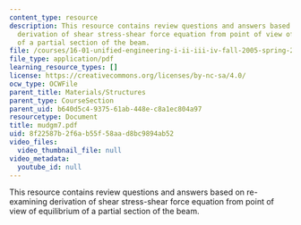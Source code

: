 ```yaml
---
content_type: resource
description: This resource contains review questions and answers based on re-examining
  derivation of shear stress-shear force equation from point of view of equilibrium
  of a partial section of the beam.
file: /courses/16-01-unified-engineering-i-ii-iii-iv-fall-2005-spring-2006/8f22587b2f6ab55f58aad8bc9894ab52_mudgm7.pdf
file_type: application/pdf
learning_resource_types: []
license: https://creativecommons.org/licenses/by-nc-sa/4.0/
ocw_type: OCWFile
parent_title: Materials/Structures
parent_type: CourseSection
parent_uid: b640d5c4-9375-61ab-448e-c8a1ec804a97
resourcetype: Document
title: mudgm7.pdf
uid: 8f22587b-2f6a-b55f-58aa-d8bc9894ab52
video_files:
  video_thumbnail_file: null
video_metadata:
  youtube_id: null
---
```

This resource contains review questions and answers based on re-examining derivation of shear stress-shear force equation from point of view of equilibrium of a partial section of the beam.
